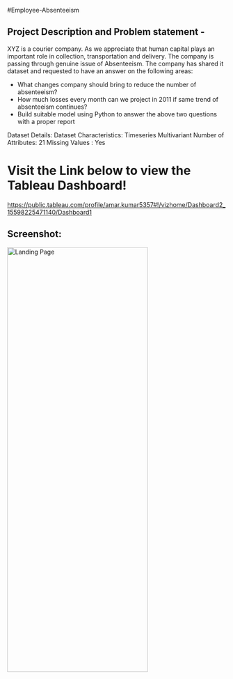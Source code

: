 #Employee-Absenteeism

## Project Description and Problem statement -
XYZ is a courier company. As we appreciate that human capital plays an important role in collection, transportation and delivery. The company is passing through genuine issue of Absenteeism. The company has shared it dataset and requested to have an answer on the following areas:

* What changes company should bring to reduce the number of absenteeism?
* How much losses every month can we project in 2011 if same trend of absenteeism continues?
* Build suitable model using Python to answer the above two questions with a proper report

Dataset Details: Dataset Characteristics: Timeseries Multivariant Number of Attributes: 21 Missing Values : Yes

# Visit the Link below to view the Tableau Dashboard!
https://public.tableau.com/profile/amar.kumar5357#!/vizhome/Dashboard2_15598225471140/Dashboard1

## Screenshot:
<img src="https://github.com/amark720/Data-Science-Projects/blob/master/Tableau%20Projects/Python%20SQL%20Tableau%20Employee%20Absenteeism/Screenshot.PNG" alt="Landing Page" height="50%" width="80%">
